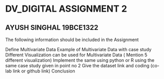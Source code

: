 # DV_DIGITAL ASSIGNMENT 2
## AYUSH SINGHAL 19BCE1322
The following information should be included in the Assignment

Define Multivariate Data
Example of Multivariate Data with case study
Different Visualization can be used for Multivariate Data ( Mention 5 different visualization)
Implement the same using python or R using the same case study given in point no 2
Give the dataset link and coding (co-lab link or github link)
Conclusion
